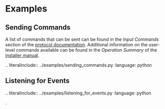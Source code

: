 # Examples

## Sending Commands
A list of commands that can be sent can be found in the _Input Commands_ section of the [protocol documentation](http://www.nesscorporation.com/Software/Ness_D8-D16_ASCII_protocol.pdf). Additional information on the user-level commands available can be found in the _Operation Summary_ of the [installer manual](http://nesscorporation.com/InstallationManual/D8xD16x_installer_manual_rev7.7.pdf).

.. literalinclude:: ../examples/sending_commands.py
   :language: python

## Listening for Events

.. literalinclude:: ../examples/listening_for_events.py
   :language: python

.
